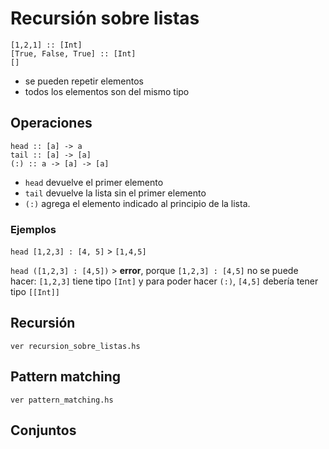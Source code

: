 # Recursión sobre listas

```
[1,2,1] :: [Int]
[True, False, True] :: [Int]
[]
```
* se pueden repetir elementos
* todos los elementos son del mismo tipo
 
## Operaciones

```
head :: [a] -> a      
tail :: [a] -> [a]      
(:) :: a -> [a] -> [a] 
```
* `head` devuelve el primer elemento
* `tail` devuelve la lista sin el primer elemento
* `(:)` agrega el elemento indicado al principio de la lista. 

### Ejemplos
`head [1,2,3] : [4, 5]` > `[1,4,5]`

`head ([1,2,3] : [4,5])` > **error**, porque `[1,2,3] : [4,5]` no se puede hacer: `[1,2,3]` tiene tipo `[Int]` y para poder hacer `(:)`,  `[4,5]` debería tener tipo `[[Int]]`

## Recursión

```
ver recursion_sobre_listas.hs
```

## Pattern matching

```
ver pattern_matching.hs
```

## Conjuntos
